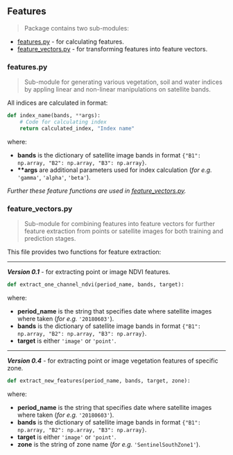## Features
> Package contains two sub-modules:
- [features.py](#featurespy) - for calculating features.
- [feature_vectors.py](#feature_vectorspy) - for transforming features into feature vectors.

### features.py
> Sub-module for generating various vegetation, soil and water indices by appling linear and non-linear manipulations on satellite bands.

All indices are calculated in format:
```python
def index_name(bands, **args):
    # Code for calculating index
    return calculated_index, "Index name"
```
where:
- __bands__ is the dictionary of satellite image bands in format `{"B1": np.array, "B2": np.array, "B3": np.array}`.
- __**args__ are additional parameters used for index calculation (*for e.g.* `'gamma'`, `'alpha'`, `'beta'`). 

*Further these feature functions are used in [feature_vectors.py](#feature_vectorspy).*

### feature_vectors.py
> Sub-module for combining features into feature vectors for further feature extraction from points or satellite images for both training and prediction stages.

This file provides two functions for feature extraction:

---
___Version 0.1___ - for extracting point or image NDVI features.
```python 
def extract_one_channel_ndvi(period_name, bands, target):
```
where:
- __period_name__ is the string that specifies date where satellite images where taken (*for e.g.* `'20180603'`).
- __bands__ is the dictionary of satellite image bands in format `{"B1": np.array, "B2": np.array, "B3": np.array}`.
- __target__ is either `'image'` or `'point'`.

---

___Version 0.4___ - for extracting point or image vegetation features of specific zone.
```python 
def extract_new_features(period_name, bands, target, zone):
```
where:
- __period_name__ is the string that specifies date where satellite images where taken (*for e.g.* `'20180603'`).
- __bands__ is the dictionary of satellite image bands in format `{"B1": np.array, "B2": np.array, "B3": np.array}`.
- __target__ is either `'image'` or `'point'`.
- __zone__ is the string of zone name (*for e.g.* `'SentinelSouthZone1'`).